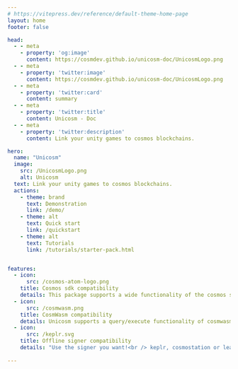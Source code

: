 ```yaml
---
# https://vitepress.dev/reference/default-theme-home-page
layout: home
footer: false

head:
  - - meta
    - property: 'og:image'
      content: https://cosmdev.github.io/unicosm-doc/UnicosmLogo.png    
  - - meta      
    - property: 'twitter:image'
      content: https://cosmdev.github.io/unicosm-doc/UnicosmLogo.png     
  - - meta
    - property: 'twitter:card'
      content: summary
  - - meta
    - property: 'twitter:title'
      content: Unicosm - Doc
  - - meta
    - property: 'twitter:description'
      content: Link your unity games to cosmos blockchains.

hero:
  name: "Unicosm"
  image:
    src: /UnicosmLogo.png
    alt: Unicosm
  text: Link your unity games to cosmos blockchains. 
  actions:
    - theme: brand
      text: Demonstration
      link: /demo/
    - theme: alt
      text: Quick start
      link: /quickstart     
    - theme: alt
      text: Tutorials
      link: /tutorials/starter-pack.html


features:
  - icon:
      src: /cosmos-atom-logo.png
    title: Cosmos sdk compatibility
    details: This package supports a wide functionality of the cosmos sdk
  - icon:
      src: /cosmwasm.png
    title: CosmWasm compatibility
    details: Unicosm supports a query/execute functionality of cosmwasm
  - icon:
      src: /keplr.svg
    title: Offline signer compatibility
    details: "Use the signer you want!<br /> keplr, cosmostation or leap"
    
---
```


